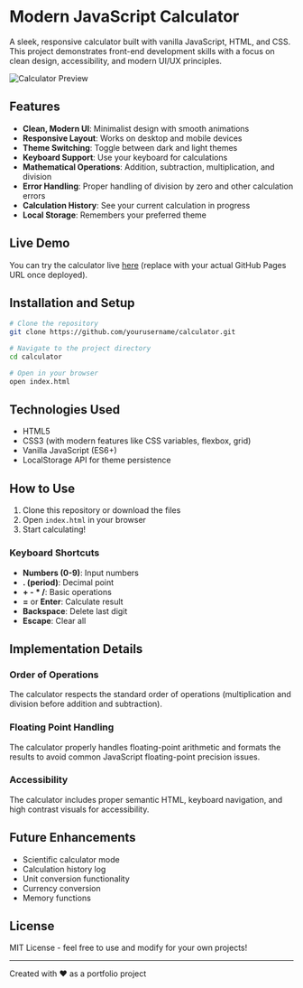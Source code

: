 # Modern JavaScript Calculator

A sleek, responsive calculator built with vanilla JavaScript, HTML, and CSS. This project demonstrates front-end development skills with a focus on clean design, accessibility, and modern UI/UX principles.

![Calculator Preview](https://media.discordapp.net/attachments/1376646019126788301/1400868229907480677/image.png?ex=688e33b4&is=688ce234&hm=7ba4f25077720ff2e7e87c4a562a00eb0d2cb32930c2a95d160996998b349c91&=&format=webp&quality=lossless&width=1302&height=1700)

## Features

- **Clean, Modern UI**: Minimalist design with smooth animations
- **Responsive Layout**: Works on desktop and mobile devices
- **Theme Switching**: Toggle between dark and light themes
- **Keyboard Support**: Use your keyboard for calculations
- **Mathematical Operations**: Addition, subtraction, multiplication, and division
- **Error Handling**: Proper handling of division by zero and other calculation errors
- **Calculation History**: See your current calculation in progress
- **Local Storage**: Remembers your preferred theme

## Live Demo

You can try the calculator live [here](https://yourusername.github.io/calculator/) (replace with your actual GitHub Pages URL once deployed).

## Installation and Setup

```bash
# Clone the repository
git clone https://github.com/yourusername/calculator.git

# Navigate to the project directory
cd calculator

# Open in your browser
open index.html
```

## Technologies Used

- HTML5
- CSS3 (with modern features like CSS variables, flexbox, grid)
- Vanilla JavaScript (ES6+)
- LocalStorage API for theme persistence

## How to Use

1. Clone this repository or download the files
2. Open `index.html` in your browser
3. Start calculating!

### Keyboard Shortcuts

- **Numbers (0-9)**: Input numbers
- **. (period)**: Decimal point
- **+ - * /**: Basic operations
- **=** or **Enter**: Calculate result
- **Backspace**: Delete last digit
- **Escape**: Clear all

## Implementation Details

### Order of Operations

The calculator respects the standard order of operations (multiplication and division before addition and subtraction).

### Floating Point Handling

The calculator properly handles floating-point arithmetic and formats the results to avoid common JavaScript floating-point precision issues.

### Accessibility

The calculator includes proper semantic HTML, keyboard navigation, and high contrast visuals for accessibility.

## Future Enhancements

- Scientific calculator mode
- Calculation history log
- Unit conversion functionality
- Currency conversion
- Memory functions

## License

MIT License - feel free to use and modify for your own projects!

---

Created with ❤️ as a portfolio project
